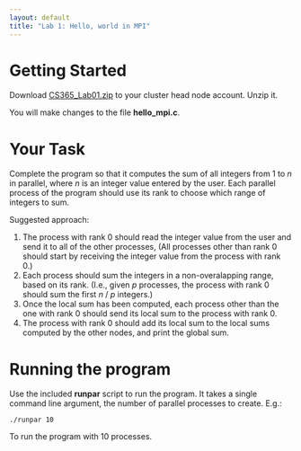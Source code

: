 ```yaml
---
layout: default
title: "Lab 1: Hello, world in MPI"
---
```


Getting Started
===============

Download [CS365\_Lab01.zip](CS365_Lab01.zip) to your cluster head node account. Unzip it.

You will make changes to the file **hello\_mpi.c**.

Your Task
=========

Complete the program so that it computes the sum of all integers from 1 to *n* in parallel, where *n* is an integer value entered by the user. Each parallel process of the program should use its rank to choose which range of integers to sum.

Suggested approach:

1.  The process with rank 0 should read the integer value from the user and send it to all of the other processes, (All processes other than rank 0 should start by receiving the integer value from the process with rank 0.)
2.  Each process should sum the integers in a non-overalapping range, based on its rank. (I.e., given *p* processes, the process with rank 0 should sum the first *n* / *p* integers.)
3.  Once the local sum has been computed, each process other than the one with rank 0 should send its local sum to the process with rank 0.
4.  The process with rank 0 should add its local sum to the local sums computed by the other nodes, and print the global sum.

Running the program
===================

Use the included **runpar** script to run the program. It takes a single command line argument, the number of parallel processes to create. E.g.:

    ./runpar 10

To run the program with 10 processes.
